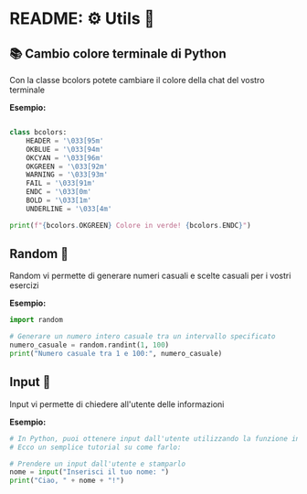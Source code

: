 # README: ⚙️ Utils 🎨

## 📚 Cambio colore terminale di Python

Con la classe bcolors potete cambiare il colore della chat del vostro terminale

**Esempio:**
```python

class bcolors:
    HEADER = '\033[95m'
    OKBLUE = '\033[94m'
    OKCYAN = '\033[96m'
    OKGREEN = '\033[92m'
    WARNING = '\033[93m'
    FAIL = '\033[91m'
    ENDC = '\033[0m'
    BOLD = '\033[1m'
    UNDERLINE = '\033[4m'

print(f"{bcolors.OKGREEN} Colore in verde! {bcolors.ENDC}")
```

## Random 🎰

Random vi permette di generare numeri casuali e scelte casuali per i vostri esercizi

**Esempio:**
```python
import random

# Generare un numero intero casuale tra un intervallo specificato
numero_casuale = random.randint(1, 100)
print("Numero casuale tra 1 e 100:", numero_casuale)
```

## Input 🤖

Input vi permette di chiedere all'utente delle informazioni

**Esempio:**
```python
# In Python, puoi ottenere input dall'utente utilizzando la funzione input().
# Ecco un semplice tutorial su come farlo:

# Prendere un input dall'utente e stamparlo
nome = input("Inserisci il tuo nome: ")
print("Ciao, " + nome + "!")
```


